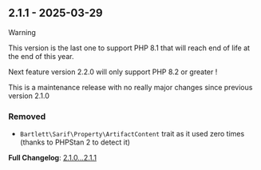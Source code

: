 
## 2.1.1 - 2025-03-29

> [!WARNING]
>
> This version is the last one to support PHP 8.1 that will reach end of life at the end of this year.
>
> Next feature version 2.2.0 will only support PHP 8.2 or greater !

This is a maintenance release with no really major changes since previous version 2.1.0

### Removed

- `Bartlett\Sarif\Property\ArtifactContent` trait as it used zero times (thanks to PHPStan 2 to detect it)

**Full Changelog**: [2.1.0...2.1.1](https://github.com/llaville/sarif-php-sdk/compare/2.1.0...2.1.1)
